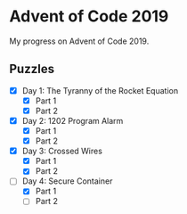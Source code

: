 # Advent of Code 2019

My progress on Advent of Code 2019.

## Puzzles

- [x] Day 1: The Tyranny of the Rocket Equation
  - [x] Part 1
  - [x] Part 2
- [x] Day 2: 1202 Program Alarm
  - [x] Part 1
  - [x] Part 2
- [x] Day 3: Crossed Wires
  - [x] Part 1
  - [x] Part 2
- [ ] Day 4: Secure Container
  - [x] Part 1
  - [ ] Part 2
